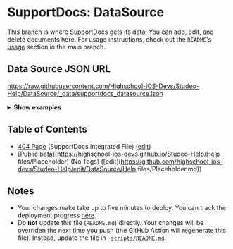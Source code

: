 # SupportDocs: DataSource
This branch is where SupportDocs gets its data! You can add, edit, and delete documents here. For usage instructions, check out the `README`'s [usage](https://github.com/aheze/SupportDocs#using-the-github-repo) section in the main branch.

## Data Source JSON URL
<a href="https://raw.githubusercontent.com/Highschool-iOS-Devs/Studeo-Help/DataSource/_data/supportdocs_datasource.json">https://raw.githubusercontent.com/Highschool-iOS-Devs/Studeo-Help/DataSource/_data/supportdocs_datasource.json</a>

<details>
<summary><strong>Show examples</strong></summary>

<hr>

### SwiftUI
```swift
struct SwiftUIExampleView_MinimalCode: View {
    let dataSource = URL(string: "https://raw.githubusercontent.com/Highschool-iOS-Devs/Studeo-Help/DataSource/_data/supportdocs_datasource.json")!
    @State var supportDocsPresented = false
    
    var body: some View {
        Button("Present SupportDocs from SwiftUI!") { supportDocsPresented = true }
        .sheet(isPresented: $supportDocsPresented, content: {
            SupportDocsView(dataSource: dataSource, isPresented: $supportDocsPresented)
        })
    }
}
```

### UIKit
```swift
class UIKitExampleController_MinimalCode: UIViewController {
    /**
    Connect this inside the storyboard.
    
    This is just for demo purposes, so it's not connected yet.
    */
    @IBAction func presentButtonPressed(_ sender: Any) {
        let dataSource = URL(string: "https://raw.githubusercontent.com/Highschool-iOS-Devs/Studeo-Help/DataSource/_data/supportdocs_datasource.json")!
    
        let supportDocsViewController = SupportDocsViewController(dataSource: dataSource)
        self.present(supportDocsViewController, animated: true, completion: nil)
    }
}
```

<hr>

</details>

## Table of Contents
- [404 Page](https://highschool-ios-devs.github.io/Studeo-Help/404) (SupportDocs Integrated File) ([edit](https://github.com/highschool-ios-devs/Studeo-Help/edit/DataSource/Studeo-Help/404.md))
- [Public beta](https://highschool-ios-devs.github.io/Studeo-Help/Help files/Placeholder) (No Tags) ([edit](https://github.com/highschool-ios-devs/Studeo-Help/edit/DataSource/Help files/Placeholder.md))


## Notes
- Your changes make take up to five minutes to deploy. You can track the deployment progress [here](https://github.com/highschool-ios-devs/Studeo-Help/deployments/activity_log?environment=github-pages).
- Do **not** update this file (`README.md`) directly. Your changes will be overriden the next time you push (the GitHub Action will regenerate this file). Instead, update the file in [`_scripts/README.md`](https://github.com/highschool-ios-devs/Studeo-Help/edit/DataSource/_scripts/README.md). 